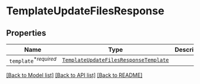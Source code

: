 # TemplateUpdateFilesResponse



## Properties
Name | Type | Description | Notes
------------ | ------------- | ------------- | -------------
| `template`<sup>*_required_</sup> | [```TemplateUpdateFilesResponseTemplate```](TemplateUpdateFilesResponseTemplate.md) |    |  |

[[Back to Model list]](../README.md#documentation-for-models) [[Back to API list]](../README.md#documentation-for-api-endpoints) [[Back to README]](../README.md)

